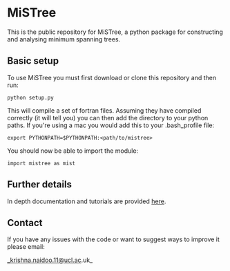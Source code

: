 # MiSTree

This is the public repository for MiSTree, a python package for constructing and
analysing minimum spanning trees.

## Basic setup

To use MiSTree you must first download or clone this repository and then run:

`python setup.py`

This will compile a set of fortran files. Assuming they have compiled correctly
(it will tell you) you can then add the directory to your python paths. If you're
using a mac you would add this to your .bash_profile file:

`export PYTHONPATH=$PYTHONPATH:<path/to/mistree>`

You should now be able to import the module:

`import mistree as mist`

## Further details

In depth documentation and tutorials are provided [here](https://knaidoo29.github.io/mistreedoc/).

## Contact

If you have any issues with the code or want to suggest ways to improve it please
email:

_krishna.naidoo.11@ucl.ac.uk_
